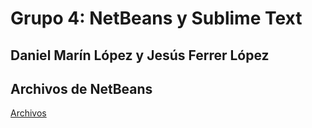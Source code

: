 # Grupo 4: NetBeans y Sublime Text

## Daniel Marín López y Jesús Ferrer López

## Archivos de NetBeans

[Archivos](https://github.com/iesgrancapitan-1DAWB-2223-ED/trabajoside-grupo_4/blob/main/archivos_netbeans.rar)